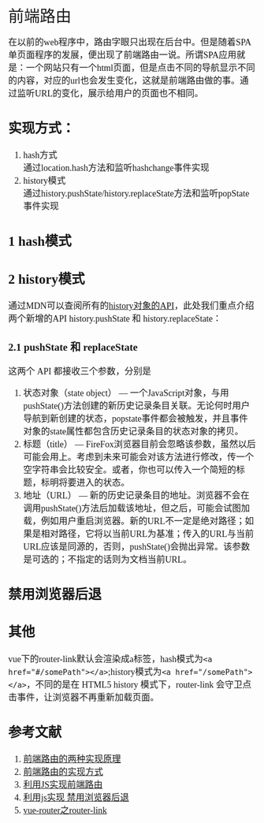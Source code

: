 <font face="微软雅黑" size="4" >
<font size="6">前端路由</font>  

在以前的web程序中，路由字眼只出现在后台中。但是随着SPA单页面程序的发展，便出现了前端路由一说。所谓SPA应用就是：一个网站只有一个html页面，但是点击不同的导航显示不同的内容，对应的url也会发生变化，这就是前端路由做的事。通过监听URL的变化，展示给用户的页面也不相同。

## 实现方式：

1. hash方式  
   通过location.hash方法和监听hashchange事件实现
2. history模式  
   通过history.pushState/history.replaceState方法和监听popState事件实现
## 1 hash模式 


## 2 history模式 
通过MDN可以查阅所有的[history对象的API](https://developer.mozilla.org/en-US/docs/Web/API/History)，此处我们重点介绍两个新增的API history.pushState 和 history.replaceState：
### 2.1 pushState 和 replaceState
这两个 API 都接收三个参数，分别是

1. 状态对象（state object） — 一个JavaScript对象，与用pushState()方法创建的新历史记录条目关联。无论何时用户导航到新创建的状态，popstate事件都会被触发，并且事件对象的state属性都包含历史记录条目的状态对象的拷贝。
2. 标题（title） — FireFox浏览器目前会忽略该参数，虽然以后可能会用上。考虑到未来可能会对该方法进行修改，传一个空字符串会比较安全。或者，你也可以传入一个简短的标题，标明将要进入的状态。
3. 地址（URL） — 新的历史记录条目的地址。浏览器不会在调用pushState()方法后加载该地址，但之后，可能会试图加载，例如用户重启浏览器。新的URL不一定是绝对路径；如果是相对路径，它将以当前URL为基准；传入的URL与当前URL应该是同源的，否则，pushState()会抛出异常。该参数是可选的；不指定的话则为文档当前URL。

## 禁用浏览器后退

## 其他
vue下的router-link默认会渲染成a标签，hash模式为`<a href="#/somePath"></a>`;history模式为`<a href="/somePath"></a>`，不同的是在 HTML5 history 模式下，router-link 会守卫点击事件，让浏览器不再重新加载页面。
##  参考文献

1. [前端路由的两种实现原理](https://segmentfault.com/a/1190000007238999)
2. [前端路由的实现方式](https://www.jianshu.com/p/5a5813648d87)
3. [利用JS实现前端路由](https://www.cnblogs.com/wozien/p/6597306.html)
4. [利用js实现 禁用浏览器后退](https://blog.csdn.net/zc474235918/article/details/53138553)
5. [vue-router之router-link](https://router.vuejs.org/zh/api/#router-link)


